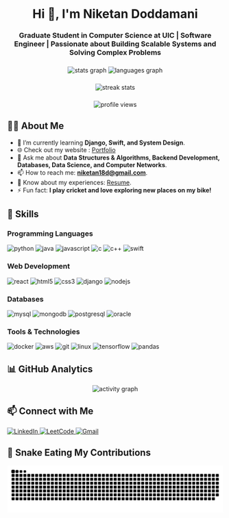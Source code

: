 <h1 align="center">Hi 👋, I'm Niketan Doddamani</h1>
<h3 align="center">Graduate Student in Computer Science at UIC | Software Engineer | Passionate about Building Scalable Systems and Solving Complex Problems</h3>

###

<div align="center">
  <img src="https://github-readme-stats.vercel.app/api?username=nikeetan&hide_title=false&hide_rank=false&show_icons=true&include_all_commits=true&count_private=true&disable_animations=false&theme=merko&locale=en&hide_border=false" height="150" alt="stats graph"  />
  <img src="https://github-readme-stats.vercel.app/api/top-langs?username=nikeetan&locale=en&hide_title=false&layout=compact&card_width=320&langs_count=5&theme=merko&hide_border=false" height="150" alt="languages graph"  />
</div>

###

<div align="center">
  <img src="https://github-readme-streak-stats.herokuapp.com/?user=nikeetan&theme=merko&hide_border=false" alt="streak stats" />
</div>

###

<div align="center">
  <img src="https://komarev.com/ghpvc/?username=nikeetan&label=Profile%20views&color=0e75b6&style=flat" alt="profile views" />
<!--   <a href="https://github.com/ryo-ma/github-profile-trophy">
    <img src="https://github-profile-trophy.vercel.app/?username=nikeetan&theme=merko&margin-w=15" alt="trophies" />
  </a> -->
</div>

###

<h2 align="left">👨‍💻 About Me</h2>

- 🌱 I’m currently learning **Django, Swift, and System Design**.
- 🌐 Check out my website : [Portfolio](https://nikeetan.github.io/Portfolio/)
- 💬 Ask me about **Data Structures & Algorithms, Backend Development, Databases, Data Science, and Computer Networks**.
- 📫 How to reach me: **niketan18d@gmail.com**.
- 📄 Know about my experiences: [Resume](https://drive.google.com/file/d/1zA0sSVAOU_rT380QM3GevWCpDLUsotH3/view?usp=sharing).
- ⚡ Fun fact: **I play cricket and love exploring new places on my bike!**

###

<h2 align="left">🚀 Skills</h2>

<h3 align="left">Programming Languages</h3>
<p align="left">
  <img src="https://cdn.jsdelivr.net/gh/devicons/devicon/icons/python/python-original.svg" height="40" alt="python" />
  <img src="https://cdn.jsdelivr.net/gh/devicons/devicon/icons/java/java-original.svg" height="40" alt="java" />
  <img src="https://cdn.jsdelivr.net/gh/devicons/devicon/icons/javascript/javascript-original.svg" height="40" alt="javascript" />
  <img src="https://cdn.jsdelivr.net/gh/devicons/devicon/icons/c/c-original.svg" height="40" alt="c" />
  <img src="https://cdn.jsdelivr.net/gh/devicons/devicon/icons/cplusplus/cplusplus-original.svg" height="40" alt="c++" />
  <img src="https://cdn.jsdelivr.net/gh/devicons/devicon/icons/swift/swift-original.svg" height="40" alt="swift" />
</p>

<h3 align="left">Web Development</h3>
<p align="left">
  <img src="https://cdn.jsdelivr.net/gh/devicons/devicon/icons/react/react-original.svg" height="40" alt="react" />
  <img src="https://cdn.jsdelivr.net/gh/devicons/devicon/icons/html5/html5-original.svg" height="40" alt="html5" />
  <img src="https://cdn.jsdelivr.net/gh/devicons/devicon/icons/css3/css3-original.svg" height="40" alt="css3" />
  <img src="https://cdn.jsdelivr.net/gh/devicons/devicon/icons/django/django-plain.svg" height="40" alt="django" />
  <img src="https://cdn.jsdelivr.net/gh/devicons/devicon/icons/nodejs/nodejs-original.svg" height="40" alt="nodejs" />
</p>

<h3 align="left">Databases</h3>
<p align="left">
  <img src="https://cdn.jsdelivr.net/gh/devicons/devicon/icons/mysql/mysql-original.svg" height="40" alt="mysql" />
  <img src="https://cdn.jsdelivr.net/gh/devicons/devicon/icons/mongodb/mongodb-original.svg" height="40" alt="mongodb" />
  <img src="https://cdn.jsdelivr.net/gh/devicons/devicon/icons/postgresql/postgresql-original.svg" height="40" alt="postgresql" />
  <img src="https://cdn.jsdelivr.net/gh/devicons/devicon/icons/oracle/oracle-original.svg" height="40" alt="oracle" />
</p>

<h3 align="left">Tools & Technologies</h3>
<p align="left">
  <img src="https://cdn.jsdelivr.net/gh/devicons/devicon/icons/docker/docker-original.svg" height="40" alt="docker" />
  <img src="https://cdn.jsdelivr.net/gh/devicons/devicon/icons/amazonwebservices/amazonwebservices-original-wordmark.svg" height="40" alt="aws" />
  <img src="https://cdn.jsdelivr.net/gh/devicons/devicon/icons/git/git-original.svg" height="40" alt="git" />
  <img src="https://cdn.jsdelivr.net/gh/devicons/devicon/icons/linux/linux-original.svg" height="40" alt="linux" />
  <img src="https://cdn.jsdelivr.net/gh/devicons/devicon/icons/tensorflow/tensorflow-original.svg" height="40" alt="tensorflow" />
  <img src="https://cdn.jsdelivr.net/gh/devicons/devicon/icons/pandas/pandas-original.svg" height="40" alt="pandas" />
</p>

###

<h2 align="left">📊 GitHub Analytics</h2>

<div align="center">
  <img src="https://github-readme-activity-graph.vercel.app/graph?username=nikeetan&theme=merko&hide_border=true&area=true" alt="activity graph" />
</div>

###

<h2 align="left">📫 Connect with Me</h2>

<p align="left">
  <a href="https://linkedin.com/in/niketan-doddamani" target="_blank">
    <img src="https://img.shields.io/badge/LinkedIn-0077B5?style=for-the-badge&logo=linkedin&logoColor=white" alt="LinkedIn" />
  </a>
  <a href="https://leetcode.com/niketan1d" target="_blank">
    <img src="https://img.shields.io/badge/LeetCode-FFA116?style=for-the-badge&logo=leetcode&logoColor=white" alt="LeetCode" />
  </a>
  <a href="mailto:niketan18d@gmail.com" target="_blank">
    <img src="https://img.shields.io/badge/Gmail-D14836?style=for-the-badge&logo=gmail&logoColor=white" alt="Gmail" />
  </a>
</p>

###

<h2 align="left">🐍 Snake Eating My Contributions</h2>

<div align="center">
  <img src="https://raw.githubusercontent.com/Platane/snk/output/github-contribution-grid-snake.svg" alt="Snake animation" />
</div>
